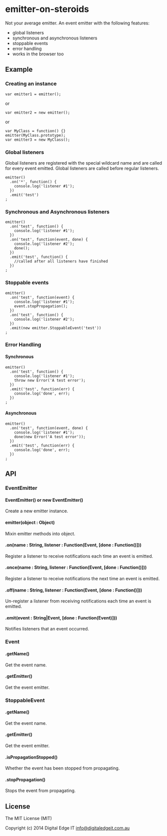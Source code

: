 # emitter-on-steroids

Not your average emitter. An event emitter with the following features:

- global listeners
- synchronous and asynchronous listeners
- stoppable events
- error handling
- works in the browser too

## Example

### Creating an instance

	var emitter1 = emitter();
	
or
	
	var emitter2 = new emitter();

or
	
	var MyClass = function() {}
	emitter(MyClass.prototype);
	var emitter3 = new MyClass();

### Global listeners

Global listeners are registered with the special wildcard name and are called for every event emitted. Global listeners 
are called before regular listeners.

	emitter()
	  .on('*', function() {
	    console.log('listener #1');
	  })
	  .emit('test')
	;

### Synchronous and Asynchronous listeners

	emitter()
	  .on('test', function() {
        console.log('listener #1');
      })
	  .on('test', function(event, done) {
	    console.log('listener #2');
        done();
	  })
	  .emit('test', function() {
	    //called after all listeners have finished
	  })
	;

### Stoppable events
	
	emitter()
	  .on('test', function(event) {
	    console.log('listener #1');
	    event.stopPropagation();
	  })
	  .on('test', function() {
	    console.log('listener #2');
	  })
	  .emit(new emitter.StoppableEvent('test'))
	;


### Error Handling
	
#### Synchronous

	emitter()
	  .on('test', function() {
	    console.log('listener #1');
	    throw new Error('A test error');
	  })
	  .emit('test', function(err) {
	    console.log('done', err);
	  })
	;

#### Asynchronous

	emitter()
	  .on('test', function(event, done) {
	    console.log('listener #1');
	    done(new Error('A test error'));
	  })
	  .emit('test', function(err) {
	    console.log('done', err);
	  })
	;


## API

### EventEmitter

#### EventEmitter() or new EventEmitter()

Create a new emitter instance.

#### emitter(object : Object)

Mixin emitter methods into object.

#### .on(name : String, listener : Function(Event, [done : Function()]))

Register a listener to receive notifications each time an event is emitted.

#### .once(name : String, listener : Function(Event, [done : Function()]))

Register a listener to receive notifications the next time an event is emitted.

#### .off(name : String, listener : Function(Event, [done : Function()]))

Un-register a listener from receiving notifications each time an event is emitted.

#### .emit(event : String|Event, [done : Function(Event)]))

Notifies listeners that an event occurred.

### Event

#### .getName()

Get the event name.

#### .getEmitter()

Get the event emitter.


### StoppableEvent

#### .getName()

Get the event name.

#### .getEmitter()

Get the event emitter.

#### .isPropagationStopped()

Whether the event has been stopped from propagating.

#### .stopPropagation()

Stops the event from propagating.

## License

The MIT License (MIT)

Copyright (c) 2014 Digital Edge IT <info@digitaledgeit.com.au>